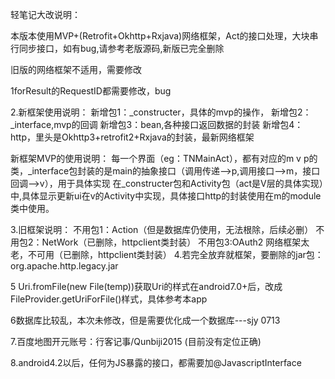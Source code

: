 轻笔记大改说明：

本版本使用MVP+(Retrofit+Okhttp+Rxjava)网络框架，Act的接口处理，大块串行同步接口，如有bug,请参考老版源码,新版已完全删除

旧版的网络框架不适用，需要修改

1forResult的RequestID都需要修改，bug

2.新框架使用说明：
新增包1：_constructer，具体的mvp的操作，
新增包2：_interface,mvp的回调
新增包3：bean,各种接口返回数据的封装
新增包4：http，里头是Okhttp3+retrofit2+Rxjava的封装，最新网络框架

新框架MVP的使用说明：
每一个界面（eg：TNMainAct），都有对应的m v p的类，_interface包封装的是main的抽象接口（调用传递-->p,调用接口-->m，接口回调-->v），用于具体实现
在_constructer包和Activity包（act是V层的具体实现）中,具体显示更新ui在v的Activity中实现，具体接口http的封装使用在m的module类中使用。

3.旧框架说明：
不用包1：Action（但是数据库仍使用，无法根除，后续必删）
不用包2：NetWork（已删除，httpclient类封装）
不用包3:OAuth2 网络框架太老，不可用（已删除，httpclient类封装）
4.若完全放弃就框架，要删除的jar包：
org.apache.http.legacy.jar

5 Uri.fromFile(new File(temp))获取Uri的样式在android7.0+后，改成FileProvider.getUriForFile()样式，具体参考本app

6数据库比较乱，本次未修改，但是需要优化成一个数据库---sjy 0713

7.百度地图开元账号：行客记事/Qunbiji2015 (目前没有定位正确)

8.android4.2以后，任何为JS暴露的接口，都需要加@JavascriptInterface